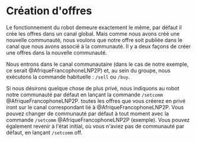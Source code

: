 # Création d'offres

Le fonctionnement du robot demeure exactement le même, par défaut il crée les offres dans un canal global. Mais comme nous avons créé une nouvelle communauté, nous voulons que notre offre soit publiée dans le canal que nous avons associé à la communauté. Il y a deux façons de créer une offres dans la nouvelle communauté.

Nous entrons dans le canal communautaire (dans le cas de notre exemple, ce serait @AfriqueFrancophoneLNP2P) et, au sein du groupe, nous exécutons la commande habituelle : `/sell` ou `/buy`.

Si nous désirons quelque chose de plus privé, nous indiquons au robot notre communauté par défaut en lançant la commande `/setcomm` @AfriqueFrancophoneLNP2P. toutes les offres que vous créerez en privé iront sur le canal correspondant lié à @AfriqueFrancophoneLNP2P. Vous pouvez changer de communauté par défaut à tout moment avec la commande `/setcomm` @AfriqueFrancophoneLNP2P (exemple). Vous pouvez également revenir à l'état initial, où vous n'aviez pas de communauté par défaut, en lançant `/setcomm` off.
